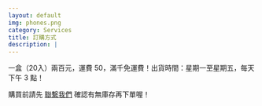 ```yaml
---
layout: default
img: phones.png
category: Services
title: 訂購方式
description: |
---
```


一盒（20入）兩百元，運費 50，滿千免運費！出貨時間：星期一至星期五，每天下午 3 點！


購買前請先 [聯繫我們](mailto:smart032410@gmail.com) 確認有無庫存再下單喔！
